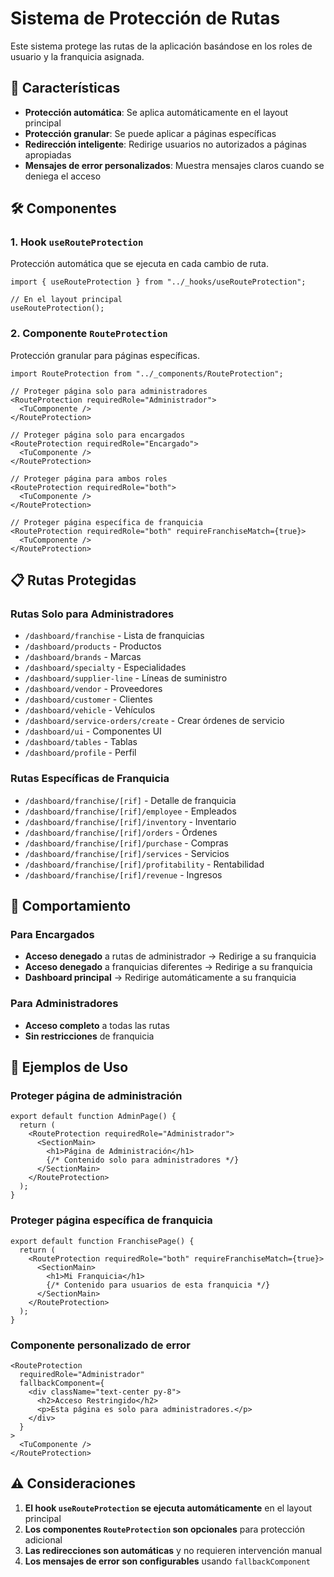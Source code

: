 # Sistema de Protección de Rutas

Este sistema protege las rutas de la aplicación basándose en los roles de usuario y la franquicia asignada.

## 🔐 Características

- **Protección automática**: Se aplica automáticamente en el layout principal
- **Protección granular**: Se puede aplicar a páginas específicas
- **Redirección inteligente**: Redirige usuarios no autorizados a páginas apropiadas
- **Mensajes de error personalizados**: Muestra mensajes claros cuando se deniega el acceso

## 🛠️ Componentes

### 1. Hook `useRouteProtection`

Protección automática que se ejecuta en cada cambio de ruta.

```tsx
import { useRouteProtection } from "../_hooks/useRouteProtection";

// En el layout principal
useRouteProtection();
```

### 2. Componente `RouteProtection`

Protección granular para páginas específicas.

```tsx
import RouteProtection from "../_components/RouteProtection";

// Proteger página solo para administradores
<RouteProtection requiredRole="Administrador">
  <TuComponente />
</RouteProtection>

// Proteger página solo para encargados
<RouteProtection requiredRole="Encargado">
  <TuComponente />
</RouteProtection>

// Proteger página para ambos roles
<RouteProtection requiredRole="both">
  <TuComponente />
</RouteProtection>

// Proteger página específica de franquicia
<RouteProtection requiredRole="both" requireFranchiseMatch={true}>
  <TuComponente />
</RouteProtection>
```

## 📋 Rutas Protegidas

### Rutas Solo para Administradores
- `/dashboard/franchise` - Lista de franquicias
- `/dashboard/products` - Productos
- `/dashboard/brands` - Marcas
- `/dashboard/specialty` - Especialidades
- `/dashboard/supplier-line` - Líneas de suministro
- `/dashboard/vendor` - Proveedores
- `/dashboard/customer` - Clientes
- `/dashboard/vehicle` - Vehículos
- `/dashboard/service-orders/create` - Crear órdenes de servicio
- `/dashboard/ui` - Componentes UI
- `/dashboard/tables` - Tablas
- `/dashboard/profile` - Perfil

### Rutas Específicas de Franquicia
- `/dashboard/franchise/[rif]` - Detalle de franquicia
- `/dashboard/franchise/[rif]/employee` - Empleados
- `/dashboard/franchise/[rif]/inventory` - Inventario
- `/dashboard/franchise/[rif]/orders` - Órdenes
- `/dashboard/franchise/[rif]/purchase` - Compras
- `/dashboard/franchise/[rif]/services` - Servicios
- `/dashboard/franchise/[rif]/profitability` - Rentabilidad
- `/dashboard/franchise/[rif]/revenue` - Ingresos

## 🔄 Comportamiento

### Para Encargados
- **Acceso denegado** a rutas de administrador → Redirige a su franquicia
- **Acceso denegado** a franquicias diferentes → Redirige a su franquicia
- **Dashboard principal** → Redirige automáticamente a su franquicia

### Para Administradores
- **Acceso completo** a todas las rutas
- **Sin restricciones** de franquicia

## 📝 Ejemplos de Uso

### Proteger página de administración
```tsx
export default function AdminPage() {
  return (
    <RouteProtection requiredRole="Administrador">
      <SectionMain>
        <h1>Página de Administración</h1>
        {/* Contenido solo para administradores */}
      </SectionMain>
    </RouteProtection>
  );
}
```

### Proteger página específica de franquicia
```tsx
export default function FranchisePage() {
  return (
    <RouteProtection requiredRole="both" requireFranchiseMatch={true}>
      <SectionMain>
        <h1>Mi Franquicia</h1>
        {/* Contenido para usuarios de esta franquicia */}
      </SectionMain>
    </RouteProtection>
  );
}
```

### Componente personalizado de error
```tsx
<RouteProtection 
  requiredRole="Administrador"
  fallbackComponent={
    <div className="text-center py-8">
      <h2>Acceso Restringido</h2>
      <p>Esta página es solo para administradores.</p>
    </div>
  }
>
  <TuComponente />
</RouteProtection>
```

## ⚠️ Consideraciones

1. **El hook `useRouteProtection` se ejecuta automáticamente** en el layout principal
2. **Los componentes `RouteProtection` son opcionales** para protección adicional
3. **Las redirecciones son automáticas** y no requieren intervención manual
4. **Los mensajes de error son configurables** usando `fallbackComponent` 